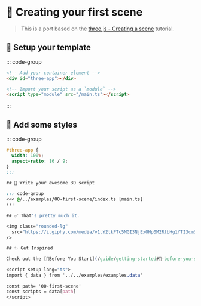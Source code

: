 # 🌄 Creating your first scene

<ThreeAppExample :path :scripts />

> This is a port based on the [three.js - Creating a scene](https://threejs.org/manual/#en/creating-a-scene) tutorial.

## 📝 Setup your template

::: code-group
```html [index.html]
<!-- Add your container element -->
<div id="three-app"></div>

<!-- Import your script as a `module` -->
<script type="module" src="/main.ts"></script>
```
:::

## 🎨 Add some styles

::: code-group
```css [styles.css]
#three-app {
  width: 100%;
  aspect-ratio: 16 / 9;
}
:::

## 📜 Write your awesome 3D script

::: code-group
<<< @/../examples/00-first-scene/index.ts [main.ts]
:::

## ✅ That's pretty much it.

<img class="rounded-lg"
  src="https://i.giphy.com/media/v1.Y2lkPTc5MGI3NjExOHp0M2RtbHg1YTI3cm5rd3d5bjNmMTY5emZkeTEzZW0yNzhtcmx5MiZlcD12MV9pbnRlcm5hbF9naWZfYnlfaWQmY3Q9Zw/ui1hpJSyBDWlG/giphy.gif"
/>

## ✨ Get Inspired

Check out the [🚦Before You Start](/guide/getting-started#🚦-before-you-start) section and the available [examples](/examples/basic-demo) for inspiration and useful resources.

<script setup lang="ts">
import { data } from '../../examples/examples.data'

const path= '00-first-scene'
const scripts = data[path]
</script>

